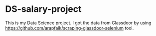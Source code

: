 # DS-salary-project
This is my Data Science project. I got the data from Glassdoor by using https://github.com/arapfaik/scraping-glassdoor-selenium tool.
